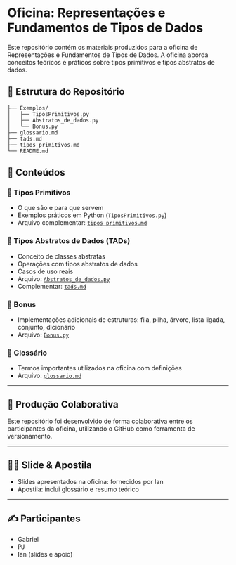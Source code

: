 
# Oficina: Representações e Fundamentos de Tipos de Dados

Este repositório contém os materiais produzidos para a oficina de Representações e Fundamentos de Tipos de Dados. A oficina aborda conceitos teóricos e práticos sobre tipos primitivos e tipos abstratos de dados.

## 📁 Estrutura do Repositório

```
├── Exemplos/
│   ├── TiposPrimitivos.py
│   ├── Abstratos_de_dados.py
│   └── Bonus.py
├── glossario.md
├── tads.md
├── tipos_primitivos.md
└── README.md
```

## 📘 Conteúdos

### 📌 Tipos Primitivos
- O que são e para que servem
- Exemplos práticos em Python (`TiposPrimitivos.py`)
- Arquivo complementar: [`tipos_primitivos.md`](tipos_primitivos.md)

### 📌 Tipos Abstratos de Dados (TADs)
- Conceito de classes abstratas
- Operações com tipos abstratos de dados
- Casos de uso reais
- Arquivo: [`Abstratos_de_dados.py`](Exemplos/Abstratos_de_dados.py)
- Complementar: [`tads.md`](tads.md)

### 📌 Bonus
- Implementações adicionais de estruturas: fila, pilha, árvore, lista ligada, conjunto, dicionário
- Arquivo: [`Bonus.py`](Exemplos/Bonus.py)

### 📌 Glossário
- Termos importantes utilizados na oficina com definições
- Arquivo: [`glossario.md`](glossario.md)

---

## 🔄 Produção Colaborativa

Este repositório foi desenvolvido de forma colaborativa entre os participantes da oficina, utilizando o GitHub como ferramenta de versionamento.

---

## 👨‍🏫 Slide & Apostila

- Slides apresentados na oficina: fornecidos por Ian
- Apostila: inclui glossário e resumo teórico

---

## ✍️ Participantes

- Gabriel
- PJ
- Ian (slides e apoio)

